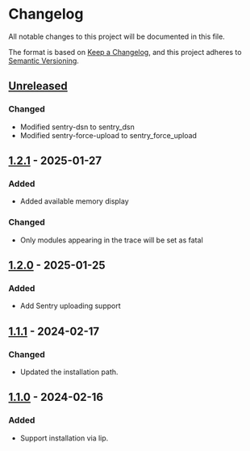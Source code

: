 # Changelog

All notable changes to this project will be documented in this file.

The format is based on [Keep a Changelog](https://keepachangelog.com/en/1.0.0/),
and this project adheres to [Semantic Versioning](https://semver.org/spec/v2.0.0.html).

## [Unreleased]

### Changed

- Modified sentry-dsn to sentry_dsn
- Modified sentry-force-upload to sentry_force_upload

## [1.2.1] - 2025-01-27

### Added

- Added available memory display

### Changed

- Only modules appearing in the trace will be set as fatal

## [1.2.0] - 2025-01-25

### Added

- Add Sentry uploading support

## [1.1.1] - 2024-02-17

### Changed

- Updated the installation path.

## [1.1.0] - 2024-02-16

### Added

- Support installation via lip.

[Unreleased]: https://github.com/LiteLDev/CrashLogger/compare/v1.2.1...HEAD
[1.2.1]: https://github.com/LiteLDev/CrashLogger/compare/v1.2.0...v1.2.1
[1.2.0]: https://github.com/LiteLDev/CrashLogger/compare/v1.1.1...v1.2.0
[1.1.1]: https://github.com/LiteLDev/CrashLogger/compare/v1.1.0...v1.1.1
[1.1.0]: https://github.com/LiteLDev/CrashLogger/releases/tag/v1.1.0
